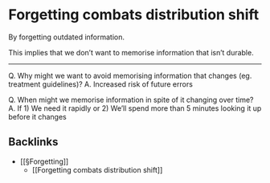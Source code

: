 # Forgetting combats distribution shift
By forgetting outdated information.

This implies that we don’t want to memorise information that isn’t durable.

---

Q. Why might we want to avoid memorising information that changes (eg. treatment guidelines)?
A. Increased risk of future errors

Q. When might we memorise information in spite of it changing over time?
A. If 1) We need it rapidly or 2) We’ll spend more than 5 minutes looking it up before it changes

## Backlinks
* [[§Forgetting]]
	* [[Forgetting combats distribution shift]]

<!-- #p1 -->

<!-- {BearID:B2AAAB94-8594-4F4B-B4AA-498E79BA8C9C-9406-00000899B068FF5A} -->
